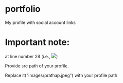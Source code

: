 # portfolio
My profile with social account links

Important note:
===================================

  at line number 28 (i.e., <img class="image" src="images/prathap.jpeg" />)
  
  Provide src path of your profile.
  
  Replace it("images/prathap.jpeg") with your profile path.
